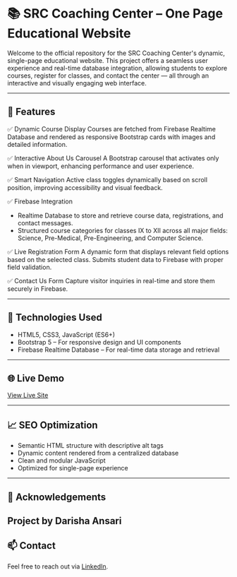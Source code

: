 # 📚 SRC Coaching Center – One Page Educational Website

Welcome to the official repository for the SRC Coaching Center's dynamic, single-page educational website. This project offers a seamless user experience and real-time database integration, allowing students to explore courses, register for classes, and contact the center — all through an interactive and visually engaging web interface.

---

## 🚀 Features

✅ Dynamic Course Display
Courses are fetched from Firebase Realtime Database and rendered as responsive Bootstrap cards with images and detailed information.

✅ Interactive About Us Carousel
A Bootstrap carousel that activates only when in viewport, enhancing performance and user experience.

✅ Smart Navigation
Active class toggles dynamically based on scroll position, improving accessibility and visual feedback.

✅ Firebase Integration

* Realtime Database to store and retrieve course data, registrations, and contact messages.
* Structured course categories for classes IX to XII across all major fields: Science, Pre-Medical, Pre-Engineering, and Computer Science.

✅ Live Registration Form
A dynamic form that displays relevant field options based on the selected class. Submits student data to Firebase with proper field validation.

✅ Contact Us Form
Capture visitor inquiries in real-time and store them securely in Firebase.

---

## 🔧 Technologies Used

* HTML5, CSS3, JavaScript (ES6+)
* Bootstrap 5 – For responsive design and UI components
* Firebase Realtime Database – For real-time data storage and retrieval

---

## 🌐 Live Demo

[View Live Site](https://darishaansarii.github.io/SRC)

---
## 📈 SEO Optimization

* Semantic HTML structure with descriptive alt tags
* Dynamic content rendered from a centralized database
* Clean and modular JavaScript
* Optimized for single-page experience

---

## 🙌 Acknowledgements

Project by Darisha Ansari
---

## 📫 Contact

Feel free to reach out via [LinkedIn](https://www.linkedin.com/in/darishaansarii/).

